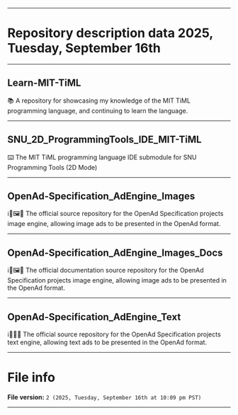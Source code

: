 
***

# Repository description data 2025, Tuesday, September 16th

---

## Learn-MIT-TiML

📚️ A repository for showcasing my knowledge of the MIT TiML programming language, and continuing to learn the language. 

---

## SNU_2D_ProgrammingTools_IDE_MIT-TiML

⌨️ The MIT TiML programming language IDE submodule for SNU Programming Tools (2D Mode)

---

## OpenAd-Specification_AdEngine_Images

ℹ️📰️🖼️💾️ The official source repository for the OpenAd Specification projects image engine, allowing image ads to be presented in the OpenAd format.

---

## OpenAd-Specification_AdEngine_Images_Docs

ℹ️📰️🖼️📖️ The official documentation source repository for the OpenAd Specification projects image engine, allowing image ads to be presented in the OpenAd format.

---

## OpenAd-Specification_AdEngine_Text

ℹ️📰️📄️💾️ The official source repository for the OpenAd Specification projects text engine, allowing text ads to be presented in the OpenAd format.

***

# File info

**File version:** `2 (2025, Tuesday, September 16th at 10:09 pm PST)`

***


